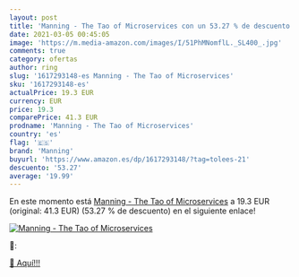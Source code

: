 ```yaml
---
layout: post
title: 'Manning - The Tao of Microservices con un 53.27 % de descuento'
date: 2021-03-05 00:45:05
image: 'https://m.media-amazon.com/images/I/51PhMNomflL._SL400_.jpg'
comments: true
category: ofertas
author: ring
slug: '1617293148-es Manning - The Tao of Microservices'
sku: '1617293148-es'
actualPrice: 19.3 EUR
currency: EUR
price: 19.3
comparePrice: 41.3 EUR
prodname: 'Manning - The Tao of Microservices'
country: 'es'
flag: '🇪🇸'
brand: 'Manning'
buyurl: 'https://www.amazon.es/dp/1617293148/?tag=tolees-21'
descuento: '53.27'
average: '19.99'
---
```


En este momento está [Manning - The Tao of Microservices](https://www.amazon.es/dp/1617293148/?tag=tolees-21) a 19.3 EUR (original: 41.3 EUR) (53.27 %  de descuento) en el siguiente enlace!

[![Manning - The Tao of Microservices](https://m.media-amazon.com/images/I/51PhMNomflL._SL400_.jpg)](https://www.amazon.es/dp/1617293148/?tag=tolees-21)

🔎:


[🛒 Aquí!!!](https://www.amazon.es/dp/1617293148/?tag=tolees-21)
